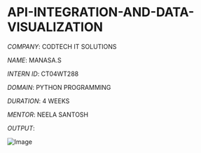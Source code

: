 # API-INTEGRATION-AND-DATA-VISUALIZATION

*COMPANY*: CODTECH IT SOLUTIONS

*NAME*: MANASA.S

*INTERN ID*: CT04WT288

*DOMAIN*: PYTHON PROGRAMMING

*DURATION*: 4 WEEKS

*MENTOR*: NEELA SANTOSH

*OUTPUT*:


![Image](https://github.com/user-attachments/assets/f4ba0e37-7095-47eb-a39a-56e820a4b0a5)

